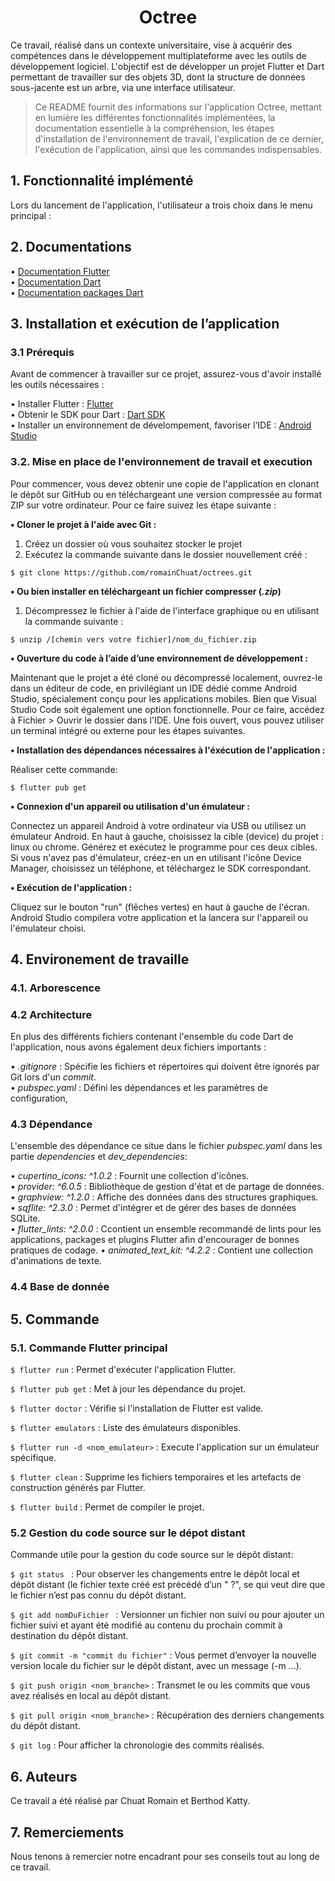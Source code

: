 <h1 align="center">Octree</h1>

<p>Ce travail, réalisé dans un contexte universitaire, vise à acquérir des compétences dans le développement multiplateforme avec les outils de développement logiciel. L'objectif est de développer un projet Flutter et Dart permettant de travailler sur des objets 3D, dont la structure de données sous-jacente est un arbre, via une interface utilisateur. </p>

> Ce README fournit des informations sur l'application Octree, mettant en lumière les différentes fonctionnalités implémentées, la documentation essentielle à la compréhension, les étapes d'installation de l'environnement de travail, l'explication de ce dernier, l'exécution de l'application, ainsi que les commandes indispensables.

## 1. Fonctionnalité implémenté
<p>Lors du lancement de l'application, l'utilisateur a trois choix dans le menu principal :</p>



## 2. Documentations
 • [Documentation Flutter](https://docs.flutter.dev/) <br>
 • [Documentation Dart](https://dart.dev/guides)<br>
 • [Documentation packages Dart](https://pub.dev/)<br>

 ## 3. Installation et exécution de l’application

### 3.1 Prérequis 

<par>Avant de commencer à travailler sur ce projet, assurez-vous d'avoir installé les outils nécessaires :</par>

 • Installer Flutter : [Flutter](https://docs.flutter.dev/get-started/install) <br>
 • Obtenir le SDK pour Dart : [Dart SDK](https://dart.dev/get-dart)<br>
 • Installer un environnement de dévelompement, favoriser l’IDE : [Android Studio](https://developer.android.com/codelabs/basic-android-kotlin-training-install-android-studio?hl=fr#0)<br>
 
 ### 3.2. Mise en place de l'environnement de travail et execution

 <par>Pour commencer, vous devez obtenir une copie de l'application en clonant le dépôt sur GitHub ou en téléchargeant une version compressée au format ZIP sur votre ordinateur. Pour ce faire suivez les étape suivante : </par>

**• Cloner le projet à l'aide avec Git :** 

 1. Créez un dossier où vous souhaitez stocker le projet<br>
 2. Exécutez la commande suivante dans le dossier nouvellement créé :<br>

 ```
$ git clone https://github.com/romainChuat/octrees.git
```

**• Ou bien installer en téléchargeant un fichier compresser (_.zip_)**

1. Décompressez le fichier à l'aide de l'interface graphique ou en utilisant la commande suivante : 
 ```
$ unzip /[chemin vers votre fichier]/nom_du_fichier.zip
```

**• Ouverture du code à l’aide d’une environnement de développement :**

<par>Maintenant que le projet a été cloné ou décompressé localement, ouvrez-le dans un éditeur de code, en privilégiant un IDE dédié comme Android Studio, spécialement conçu pour les applications mobiles. Bien que Visual Studio Code soit également une option fonctionnelle. Pour ce faire, accédez à Fichier > Ouvrir le dossier dans l'IDE. Une fois ouvert, vous pouvez utiliser un terminal intégré ou externe pour les étapes suivantes.</par>

**• Installation des dépendances nécessaires à l'éxécution de l'application :**

<par>Réaliser cette commande:</par>
 ```
$ flutter pub get
```

**• Connexion d'un appareil ou utilisation d'un émulateur :**

<par>Connectez un appareil Android à votre ordinateur via USB ou utilisez un émulateur Android. En haut à gauche, choisissez la cible (device) du projet : linux ou chrome. Générez et exécutez le programme pour ces deux cibles. Si vous n'avez pas d'émulateur, créez-en un en utilisant l'icône Device Manager, choisissez un téléphone, et téléchargez le SDK correspondant.</par>

**• Exécution de l'application :**

<par>Cliquez sur le bouton "run" (flêches vertes) en haut à gauche de l'écran. Android Studio compilera votre application et la lancera sur l'appareil ou l'émulateur choisi.</par>

## 4. Environement de travaille
### 4.1. Arborescence



### 4.2 Architecture

<p>En plus des différents fichiers contenant l'ensemble du code Dart de l'application, nous avons également deux fichiers importants :</p>

 • *.gitignore* : Spécifie les fichiers et répertoires qui doivent être ignorés par Git lors d'un *commit*. <br>
 • *pubspec.yaml* : Défini les dépendances et les paramètres de configuration, 

### 4.3 Dépendance

<par> L'ensemble des dépendance ce situe dans le fichier *pubspec.yaml* dans les partie *dependencies* et *dev_dependencies*: </par> <br>

 • *cupertino_icons: ^1.0.2* : Fournit une collection d'icônes. <br>
 • *provider: ^6.0.5* : Bibliothèque de gestion d'état et de partage de données. <br>
 • *graphview: ^1.2.0* : Affiche des données dans des structures graphiques.<br>
 • *sqflite: ^2.3.0* : Permet d'intégrer et de gérer des bases de données SQLite.<br>
 • *flutter_lints: ^2.0.0* : Ccontient un ensemble recommandé de lints pour les applications, packages et plugins Flutter afin d'encourager de bonnes pratiques de codage.
 • *animated_text_kit: ^4.2.2* : Contient une collection d'animations de texte.
    

### 4.4 Base de donnée




## 5. Commande
  ### 5.1. Commande Flutter principal

 ``` $ flutter run ``` : Permet d'exécuter l'application Flutter.

``` $ flutter pub get ``` : Met à jour les dépendance du projet.

``` $ flutter doctor ``` : Vérifie si l'installation de Flutter est valide.

``` $ flutter emulators ``` : Liste des émulateurs disponibles.

``` $ flutter run -d <nom_emulateur> ``` : Execute l'application sur un émulateur spécifique.

``` $ flutter clean ``` : Supprime les fichiers temporaires et les artefacts de construction générés par Flutter.

``` $ flutter build ``` : Permet de compiler le projet.


### 5.2 Gestion du code source sur le dépot distant

Commande utile pour la gestion du code source sur le dépôt distant:

```$ git status ``` : Pour observer les changements entre le dépôt local et dépôt distant (le fichier texte créé est précédé d’un " ?", se qui veut dire que le fichier n’est pas connu du dépôt distant.

```$ git add nomDuFichier ``` : Versionner un fichier non suivi ou pour ajouter un fichier suivi et ayant été modifié au contenu du prochain commit à destination du dépôt distant.

```$ git commit -m "commit du fichier"``` : Vous permet d’envoyer la nouvelle version locale du
fichier sur le dépôt distant, avec un message (-m ...).

```$ git push origin <nom_branche>``` : Transmet le ou les commits que vous avez réalisés en local au dépôt distant.

```$ git pull origin <nom_branche>``` : Récupération des derniers changements du dépôt distant.

```$ git log``` : Pour afficher la chronologie des commits réalisés.



## 6. Auteurs
 Ce travail a été réalisé par Chuat Romain et Berthod Katty.

## 7. Remerciements
 Nous tenons à remercier notre encadrant pour ses conseils tout au long de ce travail.


